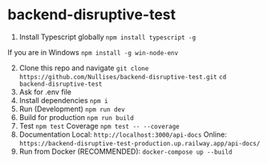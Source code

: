 # backend-disruptive-test

1. Install Typescript globally
   `npm install typescript -g`

If you are in Windows
`npm install -g win-node-env`

2. Clone this repo and navigate
   `git clone https://github.com/Nullises/backend-disruptive-test.git`
   `cd  backend-disruptive-test`
3. Ask for .env file
4. Install dependencies
   `npm i`
5. Run (Development)
   `npm run dev`
6. Build for production
   `npm run build`
7. Test
   `npm test`
   Coverage
   `npm test -- --coverage`
8. Documentation
   Local: `http://localhost:3000/api-docs`
   Online: `https://backend-disruptive-test-production.up.railway.app/api-docs/`
9. Run from Docker (RECOMMENDED):
   `docker-compose up --build`

